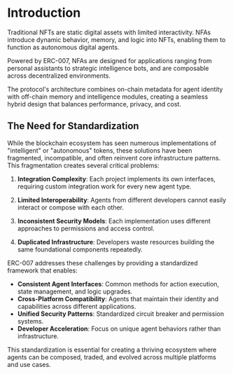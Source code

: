 # Introduction

Traditional NFTs are static digital assets with limited interactivity. NFAs introduce dynamic behavior, memory, and logic into NFTs, enabling them to function as autonomous digital agents.

Powered by ERC-007, NFAs are designed for applications ranging from personal assistants to strategic intelligence bots, and are composable across decentralized environments.

The protocol's architecture combines on-chain metadata for agent identity with off-chain memory and intelligence modules, creating a seamless hybrid design that balances performance, privacy, and cost.

## The Need for Standardization

While the blockchain ecosystem has seen numerous implementations of "intelligent" or "autonomous" tokens, these solutions have been fragmented, incompatible, and often reinvent core infrastructure patterns. This fragmentation creates several critical problems:

1. **Integration Complexity**: Each project implements its own interfaces, requiring custom integration work for every new agent type.

2. **Limited Interoperability**: Agents from different developers cannot easily interact or compose with each other.

3. **Inconsistent Security Models**: Each implementation uses different approaches to permissions and access control.

4. **Duplicated Infrastructure**: Developers waste resources building the same foundational components repeatedly.

ERC-007 addresses these challenges by providing a standardized framework that enables:

- **Consistent Agent Interfaces**: Common methods for action execution, state management, and logic upgrades.
- **Cross-Platform Compatibility**: Agents that maintain their identity and capabilities across different applications.
- **Unified Security Patterns**: Standardized circuit breaker and permission systems.
- **Developer Acceleration**: Focus on unique agent behaviors rather than infrastructure.

This standardization is essential for creating a thriving ecosystem where agents can be composed, traded, and evolved across multiple platforms and use cases.
